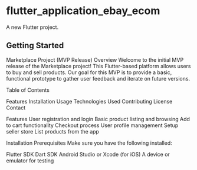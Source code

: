 # flutter_application_ebay_ecom

A new Flutter project.

## Getting Started
Marketplace Project (MVP Release)
Overview
Welcome to the initial MVP release of the Marketplace project! This Flutter-based platform allows users to buy and sell products. Our goal for this MVP is to provide a basic, functional prototype to gather user feedback and iterate on future versions.

Table of Contents

Features
Installation
Usage
Technologies Used
Contributing
License
Contact

Features
User registration and login
Basic product listing and browsing
Add to cart functionality
Checkout process
User profile management
Setup seller store
List products from the app



Installation
Prerequisites
Make sure you have the following installed:

Flutter SDK
Dart SDK
Android Studio or Xcode (for iOS)
A device or emulator for testing